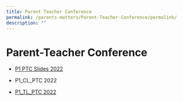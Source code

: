 ```yaml
---
title: Parent Teacher Conference
permalink: /parents-matters/Parent-Teacher-Conference/permalink/
description: ""
---
```

Parent-Teacher Conference
=========================

* [P1 PTC Slides 2022](/files/P1-PTC-2022.pdf)

* P1\_CL\_PTC 2022
* [P1_TL_PTC 2022](/files/P1_TL_PTC-2022.pdf)
